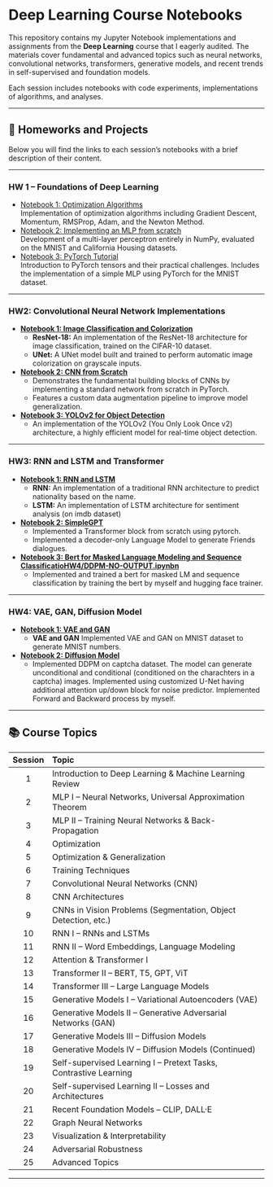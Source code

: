 # Deep Learning Course Notebooks

This repository contains my Jupyter Notebook implementations and assignments from the **Deep Learning** course that I eagerly audited. The materials cover fundamental and advanced topics such as neural networks, convolutional networks, transformers, generative models, and recent trends in self-supervised and foundation models.

Each session includes notebooks with code experiments, implementations of algorithms, and analyses.

---

## 📝 Homeworks and Projects

Below you will find the links to each session’s notebooks with a brief description of their content.

---

### HW 1 – Foundations of Deep Learning

- [Notebook 1: Optimization Algorithms](HW1/HW1_PART1.ipynb)  
  Implementation of optimization algorithms including Gradient Descent, Momentum, RMSProp, Adam, and the Newton Method.
- [Notebook 2: Implementing an MLP from scratch](HW1/Neural_Networks_from_scratch_with_numpy.ipynb)  
  Development of a multi-layer perceptron entirely in NumPy, evaluated on the MNIST and California Housing datasets.
- [Notebook 3: PyTorch Tutorial](HW1/pytorch_basic.ipynb)  
  Introduction to PyTorch tensors and their practical challenges. Includes the implementation of a simple MLP using PyTorch for the MNIST dataset.
  
---

### **HW2: Convolutional Neural Network Implementations**

* **[Notebook 1: Image Classification and Colorization](HW2/CIFAR10_Classification_And_Colorization.ipynb)**
    * **ResNet-18:** An implementation of the ResNet-18 architecture for image classification, trained on the CIFAR-10 dataset.
    * **UNet:** A UNet model built and trained to perform automatic image colorization on grayscale inputs.
* **[Notebook 2: CNN from Scratch](HW2/HW2_CNN_TODO.ipynb)**
    * Demonstrates the fundamental building blocks of CNNs by implementing a standard network from scratch in PyTorch.
    * Features a custom data augmentation pipeline to improve model generalization.
* **[Notebook 3: YOLOv2 for Object Detection](HW2/HW2_YOLO_TODO.ipynb)**
    * An implementation of the YOLOv2 (You Only Look Once v2) architecture, a highly efficient model for real-time object detection.
---

### **HW3: RNN and LSTM and Transformer**

* **[Notebook 1: RNN and LSTM](HW3/RNN.ipynb)**
    * **RNN:** An implementation of a traditional RNN architecture to predict nationality based on the name.
    * **LSTM:** An implementation of LSTM architecture for sentiment analysis (on imdb dataset)
* **[Notebook 2: SimpleGPT](HW3/simple_GPT-NO-OUTPUT.ipynb)**
    * Implemented a Transformer block from scratch using pytorch.
    * Implemented a decoder-only Language Model to generate Friends dialogues.
* **[Notebook 3: Bert for Masked Language Modeling and Sequence ClassificatioHW4/DDPM-NO-OUTPUT.ipynbn](HW3/Bert_MLM_SeqClassification-NO-OUTPUT.ipynb)**
    * Implemented and trained a bert for masked LM and sequence classification by training the bert by myself and hugging face trainer.
---

### **HW4: VAE, GAN, Diffusion Model**

* **[Notebook 1: VAE and GAN](HW4/GAN_VAE-NO-OUTPUT.ipynb)**
    * **VAE and GAN** Implemented VAE and GAN on MNIST dataset to generate MNIST numbers.
* **[Notebook 2: Diffusion Model](HW4/DDPM-NO_OUTPUT.ipynb)**
    * Implemented DDPM on captcha dataset. The model can generate unconditional and conditional (conditioned on the charachters in a captcha) images. Implemented using customized U-Net having additional attention up/down block for noise predictor. Implemented Forward and Backward process by myself.
---

## 📚 Course Topics

| Session | Topic |
|:---:|:---|
| 1 | Introduction to Deep Learning & Machine Learning Review |
| 2 | MLP I – Neural Networks, Universal Approximation Theorem |
| 3 | MLP II – Training Neural Networks & Back-Propagation |
| 4 | Optimization |
| 5 | Optimization & Generalization |
| 6 | Training Techniques |
| 7 | Convolutional Neural Networks (CNN) |
| 8 | CNN Architectures |
| 9 | CNNs in Vision Problems (Segmentation, Object Detection, etc.) |
| 10 | RNN I – RNNs and LSTMs |
| 11 | RNN II – Word Embeddings, Language Modeling |
| 12 | Attention & Transformer I |
| 13 | Transformer II – BERT, T5, GPT, ViT |
| 14 | Transformer III – Large Language Models |
| 15 | Generative Models I – Variational Autoencoders (VAE) |
| 16 | Generative Models II – Generative Adversarial Networks (GAN) |
| 17 | Generative Models III – Diffusion Models |
| 18 | Generative Models IV – Diffusion Models (Continued) |
| 19 | Self-supervised Learning I – Pretext Tasks, Contrastive Learning |
| 20 | Self-supervised Learning II – Losses and Architectures |
| 21 | Recent Foundation Models – CLIP, DALL·E |
| 22 | Graph Neural Networks |
| 23 | Visualization & Interpretability |
| 24 | Adversarial Robustness |
| 25 | Advanced Topics |

---
